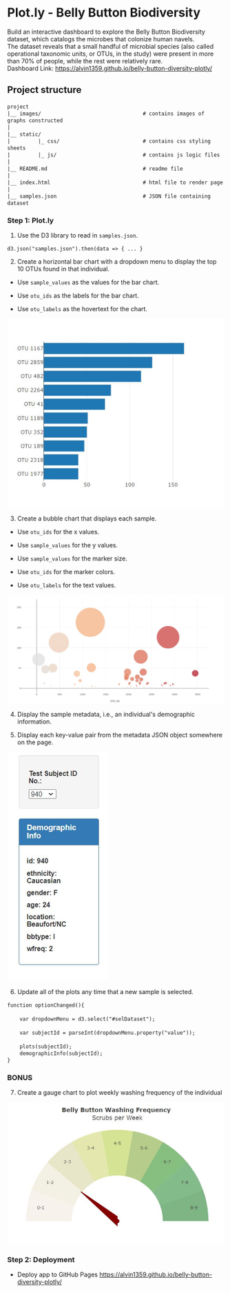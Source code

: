 # **Plot**.**ly** - Belly Button Biodiversity
Build an interactive dashboard to explore the Belly Button Biodiversity dataset, which catalogs the microbes that colonize human navels.  
The dataset reveals that a small handful of microbial species (also called operational taxonomic units, or OTUs, in the study) were present in more than 70% of people, while the rest were relatively rare.  
Dashboard Link: https://alvin1359.github.io/belly-button-diversity-plotly/
## Project structure
```
project  
|__ images/                                 # contains images of graphs constructed
|
|__ static/                              
|         |_ css/                           # contains css styling sheets
|         |_ js/                            # contains js logic files
|
|__ README.md                               # readme file      
|
|__ index.html                              # html file to render page
|
|__ samples.json                            # JSON file containing dataset
```


### Step 1: **Plot**.**ly**
1. Use the D3 library to read in `samples.json`.

```
d3.json("samples.json").then(data => { ... }
```

2. Create a horizontal bar chart with a dropdown menu to display the top 10 OTUs found in that individual.

* Use `sample_values` as the values for the bar chart.

* Use `otu_ids` as the labels for the bar chart.

* Use `otu_labels` as the hovertext for the chart.


![Bar Chart](images/bar_chart.JPG)

3. Create a bubble chart that displays each sample.

* Use `otu_ids` for the x values.

* Use `sample_values` for the y values.

* Use `sample_values` for the marker size.

* Use `otu_ids` for the marker colors.

* Use `otu_labels` for the text values.

![Bubble Chart](images/bubble_chart.JPG)

4. Display the sample metadata, i.e., an individual's demographic information.

5. Display each key-value pair from the metadata JSON object somewhere on the page.

![Demographic Info](images/dropdown_demographic_info.JPG)

6. Update all of the plots any time that a new sample is selected.
```
function optionChanged(){

    var dropdownMenu = d3.select("#selDataset");

    var subjectId = parseInt(dropdownMenu.property("value"));

    plots(subjectId);
    demographicInfo(subjectId);
}
```

### BONUS

7. Create a gauge chart to plot weekly washing frequency of the individual

![Gauge Chart](images/gauge_chart.JPG)

### Step 2: Deployment
- Deploy app to GitHub Pages
https://alvin1359.github.io/belly-button-diversity-plotly/

